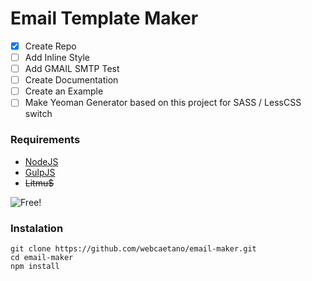 # Email Template Maker 

- [x] Create Repo
- [ ] Add Inline Style
- [ ] Add GMAIL SMTP Test
- [ ] Create Documentation
- [ ] Create an Example
- [ ] Make Yeoman Generator based on this project for SASS / LessCSS switch

### Requirements

- [NodeJS](https://nodejs.org)
- [GulpJS](https://github.com/gulpjs/gulp/blob/master/docs/getting-started.md)
- ~~Litmu$~~

![Free!](http://i.imgur.com/u25kDb5.jpg)

### Instalation

```
git clone https://github.com/webcaetano/email-maker.git
cd email-maker
npm install
```
